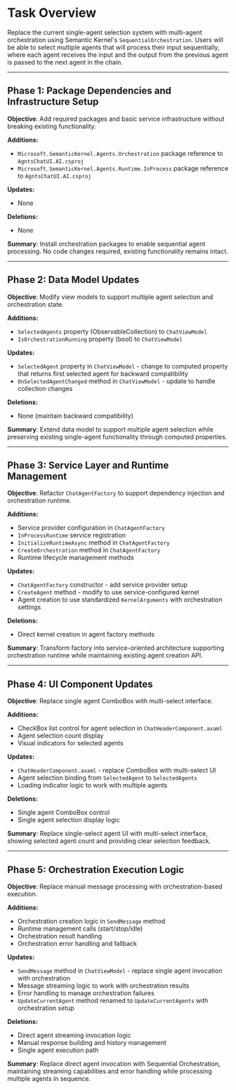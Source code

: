 # Task Overview

Replace the current single-agent selection system with multi-agent orchestration using Semantic Kernel's `SequentialOrchestration`. Users will be able to select multiple agents that will process their input sequentially, where each agent receives the input and the output from the previous agent is passed to the next agent in the chain.

---

## Phase 1: Package Dependencies and Infrastructure Setup

**Objective**: Add required packages and basic service infrastructure without breaking existing functionality.

**Additions:**

- `Microsoft.SemanticKernel.Agents.Orchestration` package reference to `AgntsChatUI.AI.csproj`
- `Microsoft.SemanticKernel.Agents.Runtime.InProcess` package reference to `AgntsChatUI.AI.csproj`

**Updates:**

- None

**Deletions:**

- None

**Summary**: Install orchestration packages to enable sequential agent processing. No code changes required, existing functionality remains intact.

---

## Phase 2: Data Model Updates

**Objective**: Modify view models to support multiple agent selection and orchestration state.

**Additions:**

- `SelectedAgents` property (ObservableCollection) to `ChatViewModel`
- `IsOrchestrationRunning` property (bool) to `ChatViewModel`

**Updates:**

- `SelectedAgent` property in `ChatViewModel` - change to computed property that returns first selected agent for backward compatibility
- `OnSelectedAgentChanged` method in `ChatViewModel` - update to handle collection changes

**Deletions:**

- None (maintain backward compatibility)

**Summary**: Extend data model to support multiple agent selection while preserving existing single-agent functionality through computed properties.

---

## Phase 3: Service Layer and Runtime Management

**Objective**: Refactor `ChatAgentFactory` to support dependency injection and orchestration runtime.

**Additions:**

- Service provider configuration in `ChatAgentFactory`
- `InProcessRuntime` service registration
- `InitializeRuntimeAsync` method in `ChatAgentFactory`
- `CreateOrchestration` method in `ChatAgentFactory`
- Runtime lifecycle management methods

**Updates:**

- `ChatAgentFactory` constructor - add service provider setup
- `CreateAgent` method - modify to use service-configured kernel
- Agent creation to use standardized `KernelArguments` with orchestration settings

**Deletions:**

- Direct kernel creation in agent factory methods

**Summary**: Transform factory into service-oriented architecture supporting orchestration runtime while maintaining existing agent creation API.

---

## Phase 4: UI Component Updates

**Objective**: Replace single agent ComboBox with multi-select interface.

**Additions:**

- CheckBox list control for agent selection in `ChatHeaderComponent.axaml`
- Agent selection count display
- Visual indicators for selected agents

**Updates:**

- `ChatHeaderComponent.axaml` - replace ComboBox with multi-select UI
- Agent selection binding from `SelectedAgent` to `SelectedAgents`
- Loading indicator logic to work with multiple agents

**Deletions:**

- Single agent ComboBox control
- Single agent selection display logic

**Summary**: Replace single-select agent UI with multi-select interface, showing selected agent count and providing clear selection feedback.

---

## Phase 5: Orchestration Execution Logic

**Objective**: Replace manual message processing with orchestration-based execution.

**Additions:**

- Orchestration creation logic in `SendMessage` method
- Runtime management calls (start/stop/idle)
- Orchestration result handling
- Orchestration error handling and fallback

**Updates:**

- `SendMessage` method in `ChatViewModel` - replace single agent invocation with orchestration
- Message streaming logic to work with orchestration results
- Error handling to manage orchestration failures
- `UpdateCurrentAgent` method renamed to `UpdateCurrentAgents` with orchestration setup

**Deletions:**

- Direct agent streaming invocation logic
- Manual response building and history management
- Single agent execution path

**Summary**: Replace direct agent invocation with Sequential Orchestration, maintaining streaming capabilities and error handling while processing multiple agents in sequence.
